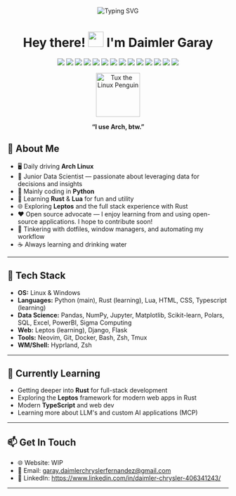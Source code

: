 <p align="center">
  <img src="https://readme-typing-svg.herokuapp.com?font=Fira+Code&weight=700&size=24&duration=3000&pause=700&color=1793D1&center=true&width=350&height=40&lines=Welcome+to+my+GitHub!" alt="Typing SVG" />
</p>


<h1 align="center">Hey there! <img src="https://media.giphy.com/media/hvRJCLFzcasrR4ia7z/giphy.gif" width="35"> I'm Daimler Garay</h1>

<p align="center">
  <img src="https://img.shields.io/badge/Arch%20Linux-1793D1?style=for-the-badge&logo=arch-linux&logoColor=white" />
  <img src="https://img.shields.io/badge/Open%20Source-%E2%9D%A4-red?style=for-the-badge&logo=github" />
  <img src="https://img.shields.io/badge/Python-3776AB?style=for-the-badge&logo=python&logoColor=white" />
  <img src="https://img.shields.io/badge/Rust-000000?style=for-the-badge&logo=rust&logoColor=white" />
  <img src="https://img.shields.io/badge/Lua-2C2D72?style=for-the-badge&logo=lua&logoColor=white" />
  <img src="https://img.shields.io/badge/HTML5-E34F26?style=for-the-badge&logo=html5&logoColor=white" />
  <img src="https://img.shields.io/badge/Tailwind_CSS-06B6D4?style=for-the-badge&logo=tailwindcss&logoColor=white" />
  <img src="https://img.shields.io/badge/TypeScript-3178C6?style=for-the-badge&logo=typescript&logoColor=white" />
  <img src="https://img.shields.io/badge/Jupyter-F37626?style=for-the-badge&logo=jupyter&logoColor=white" />
  <img src="https://img.shields.io/badge/Google_Colab-F9AB00?style=for-the-badge&logo=google-colab&logoColor=white" />
  <img src="https://img.shields.io/badge/SQL-025E8C?style=for-the-badge&logo=postgresql&logoColor=white" />
  <img src="https://img.shields.io/badge/AI-3A8EE6?style=for-the-badge&logo=openai&logoColor=white" />
  <img src="https://img.shields.io/badge/Docker-2496ED?style=for-the-badge&logo=docker&logoColor=white" />
  <img src="https://img.shields.io/badge/Git-F05032?style=for-the-badge&logo=git&logoColor=white" />
</p>


<p align="center">
  <img src="https://upload.wikimedia.org/wikipedia/commons/3/35/Tux.svg" width="100" alt="Tux the Linux Penguin"/>
</p>


<p align="center"><b>“I use Arch, btw.” </b></p>


## 🚀 About Me

- 🖥️ Daily driving **Arch Linux** 
- 🤖 Junior Data Scientist — passionate about leveraging data for decisions and insights
- 🐍 Mainly coding in **Python**
- 🦀 Learning **Rust** & **Lua** for fun and utility
- 🌐 Exploring **Leptos** and the full stack experience with Rust
- ❤️ Open source advocate — I enjoy learning from and using open-source applications. I hope to contribute soon!
- 🧩 Tinkering with dotfiles, window managers, and automating my workflow
- ☕ Always learning and drinking water

---

## 🧰 Tech Stack

- **OS:** Linux & Windows
- **Languages:** Python (main), Rust (learning), Lua, HTML, CSS, Typescript (learning)
- **Data Science:** Pandas, NumPy, Jupyter, Matplotlib, Scikit-learn, Polars, SQL, Excel, PowerBI, Sigma Computing
- **Web:** Leptos (learning), Django, Flask
- **Tools:** Neovim, Git, Docker, Bash, Zsh, Tmux
- **WM/Shell:** Hyprland, Zsh

---

## 🌱 Currently Learning

- Getting deeper into **Rust** for full-stack development
- Exploring the **Leptos** framework for modern web apps in Rust
- Modern **TypeScript** and web dev
- Learning more about LLM's and custom AI applications (MCP)

---


## 📫 Get In Touch

- 🌐 Website: WIP
- 📧 Email: garay.daimlerchryslerfernandez@gmail.com
- 💼 LinkedIn: https://www.linkedin.com/in/daimler-chrysler-406341243/

---



